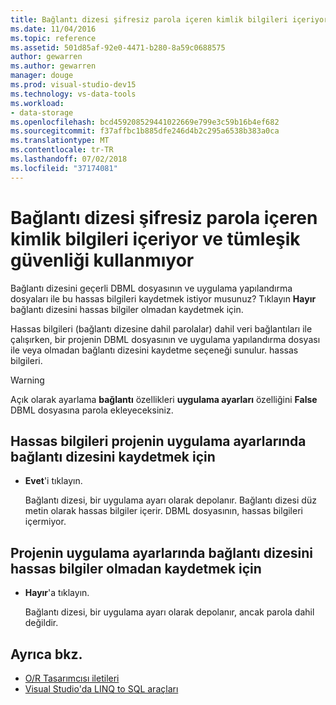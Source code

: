 ```yaml
---
title: Bağlantı dizesi şifresiz parola içeren kimlik bilgileri içeriyor ve tümleşik güvenliği kullanmıyor
ms.date: 11/04/2016
ms.topic: reference
ms.assetid: 501d85af-92e0-4471-b280-8a59c0688575
author: gewarren
ms.author: gewarren
manager: douge
ms.prod: visual-studio-dev15
ms.technology: vs-data-tools
ms.workload:
- data-storage
ms.openlocfilehash: bcd459208529441022669e799e3c59b16b4ef682
ms.sourcegitcommit: f37affbc1b885dfe246d4b2c295a6538b383a0ca
ms.translationtype: MT
ms.contentlocale: tr-TR
ms.lasthandoff: 07/02/2018
ms.locfileid: "37174081"
---
```

# <a name="the-connection-string-contains-credentials-with-a-clear-text-password-and-is-not-using-integrated-security"></a>Bağlantı dizesi şifresiz parola içeren kimlik bilgileri içeriyor ve tümleşik güvenliği kullanmıyor

Bağlantı dizesini geçerli DBML dosyasının ve uygulama yapılandırma dosyaları ile bu hassas bilgileri kaydetmek istiyor musunuz?  Tıklayın **Hayır** bağlantı dizesini hassas bilgiler olmadan kaydetmek için.

Hassas bilgileri (bağlantı dizesine dahil parolalar) dahil veri bağlantıları ile çalışırken, bir projenin DBML dosyasının ve uygulama yapılandırma dosyası ile veya olmadan bağlantı dizesini kaydetme seçeneği sunulur. hassas bilgileri.

> [!WARNING]
> Açık olarak ayarlama **bağlantı** özellikleri **uygulama ayarları** özelliğini **False** DBML dosyasına parola ekleyeceksiniz.

## <a name="to-save-the-connection-string-with-the-sensitive-information-in-the-projects-application-settings"></a>Hassas bilgileri projenin uygulama ayarlarında bağlantı dizesini kaydetmek için

- **Evet**'i tıklayın.

   Bağlantı dizesi, bir uygulama ayarı olarak depolanır. Bağlantı dizesi düz metin olarak hassas bilgiler içerir. DBML dosyasının, hassas bilgileri içermiyor.

## <a name="to-save-the-connection-string-without-the-sensitive-information-in-the-projects-application-settings"></a>Projenin uygulama ayarlarında bağlantı dizesini hassas bilgiler olmadan kaydetmek için

- **Hayır**'a tıklayın.

   Bağlantı dizesi, bir uygulama ayarı olarak depolanır, ancak parola dahil değildir.

## <a name="see-also"></a>Ayrıca bkz.

- [O/R Tasarımcısı iletileri](../data-tools/o-r-designer-messages.md)
- [Visual Studio'da LINQ to SQL araçları](../data-tools/linq-to-sql-tools-in-visual-studio2.md)